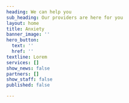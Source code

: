 ```yaml
---
heading: We can help you
sub_heading: Our providers are here for you
layout: home
title: Anxiety
banner_image: ''
hero_button:
  text: ''
  href: ''
textline: Lorem
services: []
show_news: false
partners: []
show_staff: false
published: false

---
```

